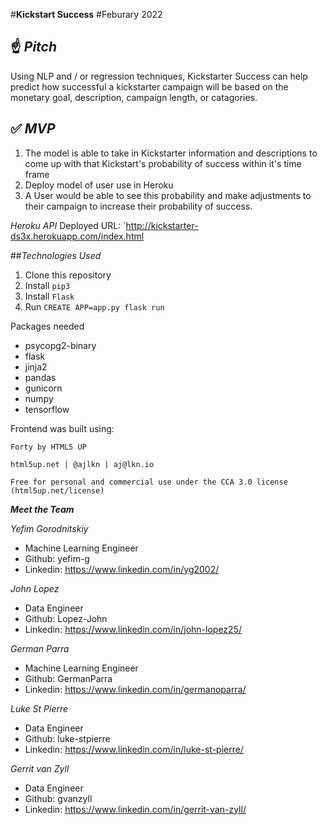 #**Kickstart Success**
#Feburary 2022

## ☝️ *Pitch*

Using NLP and / or regression techniques, Kickstarter Success can help predict how successful a kickstarter campaign will be based on the monetary goal, description, campaign length, or catagories.

## ✅  *MVP*

1.   The model is able to take in Kickstarter information and descriptions to come up with that Kickstart's probability of success within it's time frame
2.   Deploy model of user use in Heroku
3.   A User would be able to see this probability and make adjustments to their campaign to increase their probability of success.


*Heroku API*
Deployed URL: `http://kickstarter-ds3x.herokuapp.com/index.html

##*Technologies Used*


1.   Clone this repository
2.   Install `pip3`
3.   Install `Flask`
4.   Run `CREATE APP=app.py flask run`

Packages needed

*   psycopg2-binary
*   flask
*   jinja2
*   pandas
*   gunicorn
*   numpy
*   tensorflow

Frontend was built using:

`Forty by HTML5 UP`

`html5up.net | @ajlkn | aj@lkn.io`

`Free for personal and commercial use under the CCA 3.0 license (html5up.net/license)`


***Meet the Team***

*Yefim Gorodnitskiy*
*   Machine Learning Engineer
*   Github: yefim-g
*   Linkedin: https://www.linkedin.com/in/yg2002/


*John Lopez*
*   Data Engineer
*   Github: Lopez-John
*   Linkedin: https://www.linkedin.com/in/john-lopez25/

*German Parra*
*   Machine Learning Engineer
*   Github: GermanParra
*   Linkedin: https://www.linkedin.com/in/germanoparra/


*Luke St Pierre*
*   Data Engineer
*   Github: luke-stpierre
*   Linkedin: https://www.linkedin.com/in/luke-st-pierre/


*Gerrit van Zyll*
*   Data Engineer
*   Github: gvanzyll
*   Linkedin: https://www.linkedin.com/in/gerrit-van-zyll/
